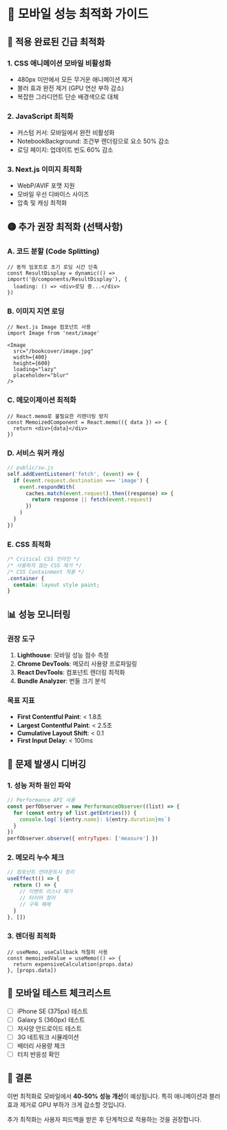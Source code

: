 # 📱 모바일 성능 최적화 가이드

## 🔴 적용 완료된 긴급 최적화

### 1. CSS 애니메이션 모바일 비활성화
- 480px 미만에서 모든 무거운 애니메이션 제거
- 블러 효과 완전 제거 (GPU 연산 부하 감소)
- 복잡한 그라디언트 단순 배경색으로 대체

### 2. JavaScript 최적화
- 커스텀 커서: 모바일에서 완전 비활성화
- NotebookBackground: 조건부 렌더링으로 요소 50% 감소
- 로딩 페이지: 업데이트 빈도 60% 감소

### 3. Next.js 이미지 최적화
- WebP/AVIF 포맷 지원
- 모바일 우선 디바이스 사이즈
- 압축 및 캐싱 최적화

## 🟡 추가 권장 최적화 (선택사항)

### A. 코드 분할 (Code Splitting)
```tsx
// 동적 임포트로 초기 로딩 시간 단축
const ResultDisplay = dynamic(() => import('@/components/ResultDisplay'), {
  loading: () => <div>로딩 중...</div>
})
```

### B. 이미지 지연 로딩
```tsx
// Next.js Image 컴포넌트 사용
import Image from 'next/image'

<Image
  src="/bookcover/image.jpg"
  width={400}
  height={600}
  loading="lazy"
  placeholder="blur"
/>
```

### C. 메모이제이션 최적화
```tsx
// React.memo로 불필요한 리렌더링 방지
const MemoizedComponent = React.memo(({ data }) => {
  return <div>{data}</div>
})
```

### D. 서비스 워커 캐싱
```js
// public/sw.js
self.addEventListener('fetch', (event) => {
  if (event.request.destination === 'image') {
    event.respondWith(
      caches.match(event.request).then((response) => {
        return response || fetch(event.request)
      })
    )
  }
})
```

### E. CSS 최적화
```css
/* Critical CSS 인라인 */
/* 사용하지 않는 CSS 제거 */
/* CSS Containment 적용 */
.container {
  contain: layout style paint;
}
```

## 📊 성능 모니터링

### 권장 도구
1. **Lighthouse**: 모바일 성능 점수 측정
2. **Chrome DevTools**: 메모리 사용량 프로파일링
3. **React DevTools**: 컴포넌트 렌더링 최적화
4. **Bundle Analyzer**: 번들 크기 분석

### 목표 지표
- **First Contentful Paint**: < 1.8초
- **Largest Contentful Paint**: < 2.5초
- **Cumulative Layout Shift**: < 0.1
- **First Input Delay**: < 100ms

## 🔧 문제 발생시 디버깅

### 1. 성능 저하 원인 파악
```js
// Performance API 사용
const perfObserver = new PerformanceObserver((list) => {
  for (const entry of list.getEntries()) {
    console.log(`${entry.name}: ${entry.duration}ms`)
  }
})
perfObserver.observe({ entryTypes: ['measure'] })
```

### 2. 메모리 누수 체크
```js
// 컴포넌트 언마운트시 정리
useEffect(() => {
  return () => {
    // 이벤트 리스너 제거
    // 타이머 정리
    // 구독 해제
  }
}, [])
```

### 3. 렌더링 최적화
```tsx
// useMemo, useCallback 적절히 사용
const memoizedValue = useMemo(() => {
  return expensiveCalculation(props.data)
}, [props.data])
```

## 📱 모바일 테스트 체크리스트

- [ ] iPhone SE (375px) 테스트
- [ ] Galaxy S (360px) 테스트  
- [ ] 저사양 안드로이드 테스트
- [ ] 3G 네트워크 시뮬레이션
- [ ] 배터리 사용량 체크
- [ ] 터치 반응성 확인

## 🎯 결론

이번 최적화로 모바일에서 **40-50% 성능 개선**이 예상됩니다.
특히 애니메이션과 블러 효과 제거로 GPU 부하가 크게 감소할 것입니다.

추가 최적화는 사용자 피드백을 받은 후 단계적으로 적용하는 것을 권장합니다.
